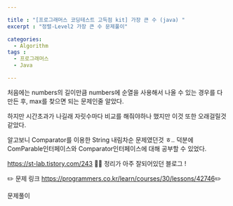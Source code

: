 ```yaml
---

title : "[프로그래머스 코딩테스트 고득점 kit] 가장 큰 수 (java) "
excerpt : "정렬-Level2 가장 큰 수 문제풀이"

categories:
  - Algorithm
tags :
  - 프로그래머스 
  - Java

---
```


처음에는 numbers의 길이만큼 numbers에 순열을 사용해서 나올 수 있는 경우를 다 만든 후, max를 찾으면 되는 문제인줄 알았다.

하지만 시간초과가 나길래 자릿수마다 비교를 해줘야하나 했지만 이것 또한 오래걸릴것 같았다. 

알고보니 Comparator를 이용한 String 내림차순 문제였던것 ㅎ.. 덕분에 ComParable인터페이스와 Comparator인터페이스에 대해 공부할 수 있었다.

<https://st-lab.tistory.com/243> 👍🏻 정리가 아주 잘되어있던 블로그 ! 


:pencil2: 문제 링크 <https://programmers.co.kr/learn/courses/30/lessons/42746>:pencil2:


문제풀이

<script src="https://gist.github.com/leejieun1121/13a3a78eb4771c1f0fc3f688161e2844.js"></script>
